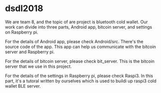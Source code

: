 # dsdl2018
We are team 8, and the topic of are project is bluetooth cold wallet.
Our work can divide into three parts, Android app, bitcoin server, and settings on Raspberry pi.

For the details of Android app, please check Android/src. 
There's the source code of the app. This app can help us communicate with the bitcoin server and Raspberry pi.

For the details of bitcoin server, please check bit_server.
This is the bitcoin server that we use in this project.

For the details of the settings in Raspberry pi, please check Raspi3. 
In this part, it's a tutoral written by ourselves which is used to buildi up raspi3 cold wallet BLE server.

